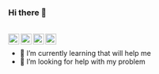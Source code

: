### Hi there 👋


<br/>

<a href="https://www.facebook.com/deepshikha.kumari.374549/">
  <img align="left" alt="Deepshikha Kumari| Facebook" width="22px" src="https://cdn.jsdelivr.net/npm/simple-icons@v3/icons/facebook.svg" />
</a>
<a href="https://twitter.com/deepshikha_1234">
  <img align="left" alt="Deepshikha Kumari| Twitter" width="22px" src="https://cdn.jsdelivr.net/npm/simple-icons@v3/icons/twitter.svg" />
</a>
<a href="https://www.linkedin.com/in/deepshikha-kumari-047b471a6/">
  <img align="left" alt="Linkedin" width="22px" src="https://cdn.jsdelivr.net/npm/simple-icons@v3/icons/linkedin.svg" />
</a>

<a href="https://www.instagram.com/_deepshikha_dk/">
  <img align="left" alt="Instagram" width="22px" src="https://cdn.jsdelivr.net/npm/simple-icons@v3/icons/instagram.svg" />
</a>



<br />


<!--
**piyushchauhan/piyushchauhan** is a ✨ _special_ ✨ repository because its `README.md` (this file) appears on your GitHub profile.

Here are some ideas to get you started:
-->



- 🌱 I’m currently learning that will help me
- 🤔 I’m looking for help with my problem

<!--
- ⚡ Fun fact: I am awesome 
--->

